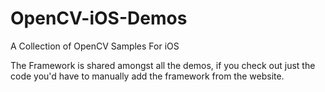 # OpenCV-iOS-Demos
A Collection of OpenCV Samples For iOS

The Framework is shared amongst all the demos, if you check out just the code you'd have to manually add the framework from the website.
